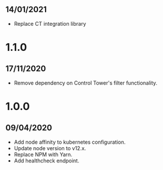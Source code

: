 ## 14/01/2021

- Replace CT integration library

# 1.1.0

## 17/11/2020

- Remove dependency on Control Tower's filter functionality.

# 1.0.0

## 09/04/2020

- Add node affinity to kubernetes configuration.
- Update node version to v12.x.
- Replace NPM with Yarn.
- Add healthcheck endpoint.
